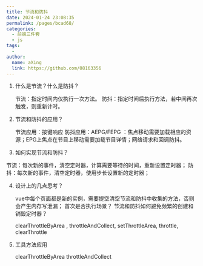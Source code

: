 ```yaml
---
title: 节流和防抖
date: 2024-01-24 23:08:35
permalink: /pages/bcad68/
categories:
  - 前端三件套
  - js
tags:
  - 
author: 
  name: aXing
  link: https://github.com/08163356
---
```


1. 什么是节流？什么是防抖？

   节流：指定时间内仅执行一次方法。
   防抖：指定时间后执行方法，若中间再次触发，则重新计时。

   

2. 节流和防抖的应用？

   节流应用：按键响应
   防抖应用：AEPG/FEPG ：焦点移动需要加载相应的资源；EPG上焦点在节目上移动需要加载节目详情；网络请求和回调防抖。 

   

3. 如何实现节流和防抖？
<!-- more -->

   节流：每次新的事件，清空定时器，计算需要等待的时间，重新设置定时器；
   防抖：每次新的事件，清空定时器，使用步长设置新的定时器；

   

4. 设计上的几点思考？

   vue中每个页面都是新的实例，需要提空清空节流和防抖中收集的方法，否则会产生内存写泄漏；
   首次是否执行场景？
   节流和防抖如何避免频繁的创建和销毁定时器？

   clearThrottleByArea ,
   throttleAndCollect,
   setThrottleArea,
   throttle,
   clearThrottle

   

5. 工具方法应用

   clearThrottleByArea 
   throttleAndCollect

